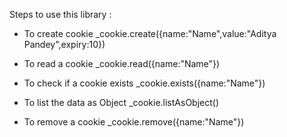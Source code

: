 Steps to use this library : 

- To create cookie
_cookie.create({name:"Name",value:"Aditya Pandey",expiry:10})


- To read a cookie
_cookie.read({name:"Name"})

- To check if a cookie exists
_cookie.exists({name:"Name"})

- To list the data as Object
_cookie.listAsObject()

- To remove a cookie
_cookie.remove({name:"Name"})
